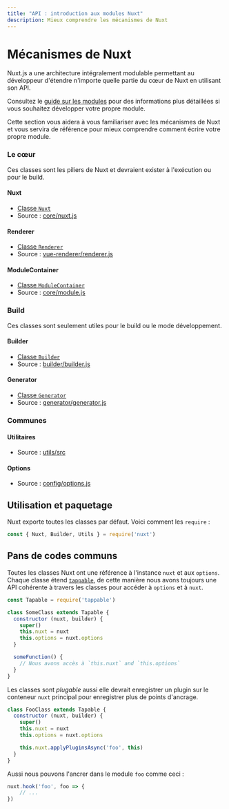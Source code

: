 ```yaml
---
title: "API : introduction aux modules Nuxt"
description: Mieux comprendre les mécanismes de Nuxt
---
```


# Mécanismes de Nuxt

Nuxt.js a une architecture intégralement modulable permettant au développeur d'étendre n'importe quelle partie du cœur de Nuxt en utilisant son API.

Consultez le [guide sur les modules](/guide/modules) pour des informations plus détaillées si vous souhaitez développer votre propre module.

Cette section vous aidera à vous familiariser avec les mécanismes de Nuxt et vous servira de référence pour mieux comprendre comment écrire votre propre module.

### Le cœur

Ces classes sont les piliers de Nuxt et devraient exister à l'exécution ou pour le build.

#### Nuxt

- [Classe `Nuxt`](/api/internals-nuxt)
- Source : [core/nuxt.js](https://github.com/nuxt/nuxt.js/blob/dev/packages/core/src/nuxt.js)

#### Renderer

- [Classe `Renderer`](/api/internals-renderer)
- Source : [vue-renderer/renderer.js](https://github.com/nuxt/nuxt.js/blob/dev/packages/vue-renderer/src/renderer.js)

#### ModuleContainer

- [Classe `ModuleContainer`](/api/internals-module-container)
- Source : [core/module.js](https://github.com/nuxt/nuxt.js/blob/dev/packages/core/src/module.js)

### Build

Ces classes sont seulement utiles pour le build ou le mode développement.

#### Builder

- [Classe `Builder`](/api/internals-builder)
- Source : [builder/builder.js](https://github.com/nuxt/nuxt.js/blob/dev/packages/builder/src/builder.js)

#### Generator

- [Classe `Generator`](/api/internals-generator)
- Source : [generator/generator.js](https://github.com/nuxt/nuxt.js/blob/dev/packages/generator/src/generator.js)

### Communes

#### Utilitaires

- Source : [utils/src](https://github.com/nuxt/nuxt.js/blob/dev/packages/utils/src)

#### Options

- Source : [config/options.js](https://github.com/nuxt/nuxt.js/blob/dev/packages/config/src/options.js)

## Utilisation et paquetage

Nuxt exporte toutes les classes par défaut. Voici comment les `require` :

```js
const { Nuxt, Builder, Utils } = require('nuxt')
```

## Pans de codes communs

Toutes les classes Nuxt ont une référence à l'instance `nuxt` et aux `options`. Chaque classe étend [`tappable`](https://github.com/nuxt/tappable), de cette manière nous avons toujours une API cohérente à travers les classes pour accéder à `options` et à `nuxt`.

```js
const Tapable = require('tappable')

class SomeClass extends Tapable {
  constructor (nuxt, builder) {
    super()
    this.nuxt = nuxt
    this.options = nuxt.options
  }

  someFunction() {
    // Nous avons accès à `this.nuxt` and `this.options`
  }
}
```

Les classes sont *plugable* aussi elle devrait enregistrer un plugin sur le conteneur `nuxt` principal pour enregistrer plus de points d'ancrage.

```js
class FooClass extends Tapable {
  constructor (nuxt, builder) {
    super()
    this.nuxt = nuxt
    this.options = nuxt.options

    this.nuxt.applyPluginsAsync('foo', this)
  }
}
```

Aussi nous pouvons l'ancrer dans le module `foo` comme ceci :

```js
nuxt.hook('foo', foo => {
    // ...
})
```
